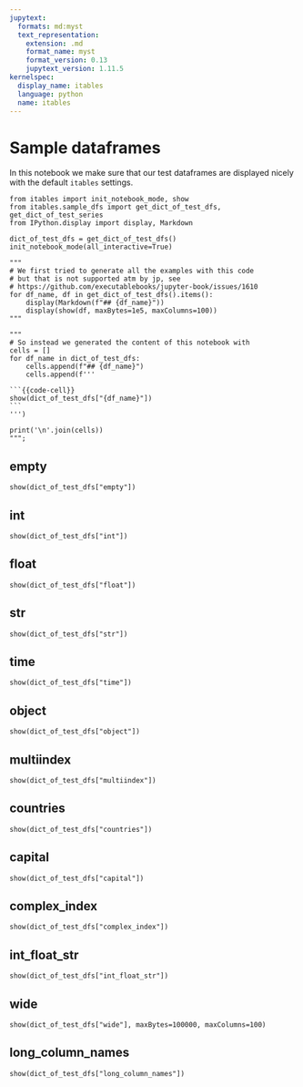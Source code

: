 ```yaml
---
jupytext:
  formats: md:myst
  text_representation:
    extension: .md
    format_name: myst
    format_version: 0.13
    jupytext_version: 1.11.5
kernelspec:
  display_name: itables
  language: python
  name: itables
---
```


# Sample dataframes

In this notebook we make sure that our test dataframes are displayed nicely with the default `itables` settings.

```{code-cell} ipython3
from itables import init_notebook_mode, show
from itables.sample_dfs import get_dict_of_test_dfs, get_dict_of_test_series
from IPython.display import display, Markdown

dict_of_test_dfs = get_dict_of_test_dfs()
init_notebook_mode(all_interactive=True)
```

````{code-cell} ipython3
"""
# We first tried to generate all the examples with this code
# but that is not supported atm by jp, see
# https://github.com/executablebooks/jupyter-book/issues/1610
for df_name, df in get_dict_of_test_dfs().items():
    display(Markdown(f"## {df_name}"))
    display(show(df, maxBytes=1e5, maxColumns=100))
"""

"""
# So instead we generated the content of this notebook with
cells = []
for df_name in dict_of_test_dfs:
    cells.append(f"## {df_name}")
    cells.append(f'''

```{{code-cell}}
show(dict_of_test_dfs["{df_name}"])
```
''')

print('\n'.join(cells))
""";
````

## empty

```{code-cell} ipython3
show(dict_of_test_dfs["empty"])
```

## int

```{code-cell} ipython3
show(dict_of_test_dfs["int"])
```

## float

```{code-cell} ipython3
show(dict_of_test_dfs["float"])
```

## str

```{code-cell} ipython3
show(dict_of_test_dfs["str"])
```

## time

```{code-cell} ipython3
show(dict_of_test_dfs["time"])
```

## object

```{code-cell} ipython3
show(dict_of_test_dfs["object"])
```

## multiindex

```{code-cell} ipython3
show(dict_of_test_dfs["multiindex"])
```

## countries

```{code-cell} ipython3
show(dict_of_test_dfs["countries"])
```

## capital

```{code-cell} ipython3
show(dict_of_test_dfs["capital"])
```

## complex_index

```{code-cell} ipython3
show(dict_of_test_dfs["complex_index"])
```

## int_float_str

```{code-cell} ipython3
show(dict_of_test_dfs["int_float_str"])
```

## wide

```{code-cell} ipython3
show(dict_of_test_dfs["wide"], maxBytes=100000, maxColumns=100)
```

## long_column_names

```{code-cell} ipython3
show(dict_of_test_dfs["long_column_names"])
```
